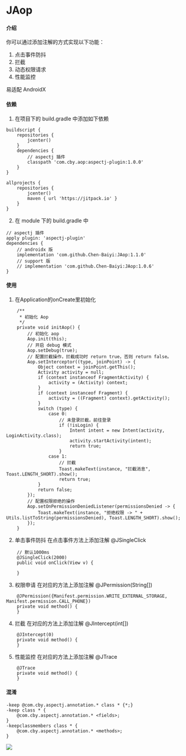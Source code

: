 # JAop

#### 介绍
你可以通过添加注解的方式实现以下功能：
1. 点击事件防抖
2. 拦截
3. 动态权限请求
4. 性能监控

易适配 AndroidX

#### 依赖

1. 在项目下的 build.gradle 中添加如下依赖
```
buildscript {
    repositories {
        jcenter()
    }
    dependencies {
        // aspectj 插件
        classpath 'com.cby.aop:aspectj-plugin:1.0.0'
    }
}

allprojects {
    repositories {
        jcenter()
        maven { url 'https://jitpack.io' }
    }
}	
```
2. 在 module 下的 build.gradle 中
```
// aspectj 插件
apply plugin: 'aspectj-plugin'
dependencies {
    // androidx 版
    implementation 'com.github.Chen-Baiyi:JAop:1.1.0'
    // support 版
    // implementation 'com.github.Chen-Baiyi:JAop:1.0.6'
}
```

#### 使用

1. 在Application的onCreate里初始化
```
    /**
     * 初始化 Aop
     */
    private void initAop() {
        // 初始化 aop
        Aop.init(this);
        // 开启 debug 模式
        Aop.setDebug(true);
        // 配置拦截操作，拦截成功时 return true，否则 return false。
        Aop.setInterceptor((type, joinPoint) -> {
            Object context = joinPoint.getThis();
            Activity activity = null;
            if (context instanceof FragmentActivity) {
                activity = (Activity) context;
            }
            if (context instanceof Fragment) {
                activity = ((Fragment) context).getActivity();
            }
            switch (type) {
                case 0:
                    // 未登录拦截，前往登录
                    if (!isLogin) {
                        Intent intent = new Intent(activity, LoginActivity.class);
                        activity.startActivity(intent);
                        return true;
                    }
                case 1:
                    // 拦截
                    Toast.makeText(instance, "拦截消息", Toast.LENGTH_SHORT).show();
                    return true;
            }
            return false;
        });
        // 配置权限拒绝的操作
        Aop.setOnPermissionDeniedListener(permissionsDenied -> {
            Toast.makeText(instance, "拒绝权限 -> " + Utils.listToString(permissionsDenied), Toast.LENGTH_SHORT).show();
        });
    }
```
2. 单击事件防抖
在点击事件方法上添加注解 @JSingleClick
```
    // 默认1000ms
    @JSingleClick(2000)
    public void onClick(View v) {
        
    }
```
3. 权限申请
在对应的方法上添加注解 @JPermission(String[])
```
    @JPermission({Manifest.permission.WRITE_EXTERNAL_STORAGE, Manifest.permission.CALL_PHONE})
    private void method() {
    }
```
4. 拦截
在对应的方法上添加注解 @JIntercept(int[])
```
    @JIntercept(0)
    private void method() {
    }
```
5. 性能监控
在对应的方法上添加注解 @JTrace
```
    @JTrace
    private void method() {
    }
```

#### 混淆
```
-keep @com.cby.aspectj.annotation.* class * {*;}
-keep class * {
    @com.cby.aspectj.annotation.* <fields>;
}
-keepclassmembers class * {
    @com.cby.aspectj.annotation.* <methods>;
}
```

[![](https://jitpack.io/v/Chen-Baiyi/JAop.svg)](https://jitpack.io/#Chen-Baiyi/JAop)
